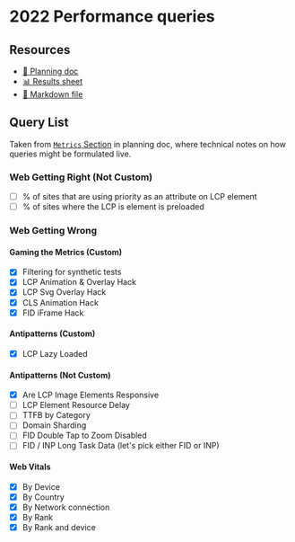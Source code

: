 # 2022 Performance queries

<!--
  This directory contains all of the 2022 Performance chapter queries.

  Each query should have a corresponding `metric_name.sql` file.
  Note that readers are linked to this directory, so try to make the SQL file names descriptive for easy browsing.

  Analysts: if helpful, you can use this README to give additional info about the queries.
-->

## Resources

- [📄 Planning doc][~google-doc]
- [📊 Results sheet][~google-sheets]
- [📝 Markdown file][~chapter-markdown]

[~google-doc]: https://docs.google.com/document/d/1IKV40fllCZTqeu-R6-73ckjQR9S6jiBfVBBfdcpAMkI/edit?usp=sharing
[~google-sheets]: https://docs.google.com/spreadsheets/d/1TPA_4xRTBB2fQZaBPZHVFvD0ikrR-4sNkfJfUEpjibs/edit?usp=sharing
[~chapter-markdown]: https://github.com/HTTPArchive/almanac.httparchive.org/tree/main/src/content/en/2022/performance.md

## Query List

Taken from [`Metrics` Section](https://docs.google.com/document/d/1IKV40fllCZTqeu-R6-73ckjQR9S6jiBfVBBfdcpAMkI/edit#heading=h.zbvh8yhwkp2i) in planning doc, where technical notes on how queries might be formulated live.

### Web Getting Right (Not Custom)
- [ ] % of sites that are using priority as an attribute on LCP element
- [ ] % of sites where the LCP is element is preloaded

### Web Getting Wrong

#### Gaming the Metrics (Custom)
- [x] Filtering for synthetic tests
- [x] LCP Animation & Overlay Hack
- [x] LCP Svg Overlay Hack
- [x] CLS Animation Hack
- [x] FID iFrame Hack

#### Antipatterns (Custom)

- [x] LCP Lazy Loaded

#### Antipatterns (Not Custom)

- [x] Are LCP Image Elements Responsive
- [ ] LCP Element Resource Delay
- [ ] TTFB by Category
- [ ] Domain Sharding
- [ ] FID Double Tap to Zoom Disabled
- [ ] FID / INP Long Task Data (let's pick either FID or INP)

#### Web Vitals

- [x] By Device
- [x] By Country
- [x] By Network connection
- [x] By Rank
- [x] By Rank and device
